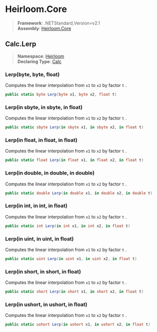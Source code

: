 # Heirloom.Core

> **Framework**: .NETStandard,Version=v2.1  
> **Assembly**: [Heirloom.Core][0]  

## Calc.Lerp

> **Namespace**: [Heirloom][0]  
> **Declaring Type**: [Calc][1]  

### Lerp(byte, byte, float)

Computes the linear interpolation from `x1` to `x2` by factor `t` .

```cs
public static byte Lerp(byte x1, byte x2, float t)
```

### Lerp(in sbyte, in sbyte, in float)

Computes the linear interpolation from `x1` to `x2` by factor `t` .

```cs
public static sbyte Lerp(in sbyte x1, in sbyte x2, in float t)
```

### Lerp(in float, in float, in float)

Computes the linear interpolation from `x1` to `x2` by factor `t` .

```cs
public static float Lerp(in float x1, in float x2, in float t)
```

### Lerp(in double, in double, in double)

Computes the linear interpolation from `x1` to `x2` by factor `t` .

```cs
public static double Lerp(in double x1, in double x2, in double t)
```

### Lerp(in int, in int, in float)

Computes the linear interpolation from `x1` to `x2` by factor `t` .

```cs
public static int Lerp(in int x1, in int x2, in float t)
```

### Lerp(in uint, in uint, in float)

Computes the linear interpolation from `x1` to `x2` by factor `t` .

```cs
public static uint Lerp(in uint x1, in uint x2, in float t)
```

### Lerp(in short, in short, in float)

Computes the linear interpolation from `x1` to `x2` by factor `t` .

```cs
public static short Lerp(in short x1, in short x2, in float t)
```

### Lerp(in ushort, in ushort, in float)

Computes the linear interpolation from `x1` to `x2` by factor `t` .

```cs
public static ushort Lerp(in ushort x1, in ushort x2, in float t)
```

[0]: ../../../Heirloom.Core.md
[1]: ../Calc.md

